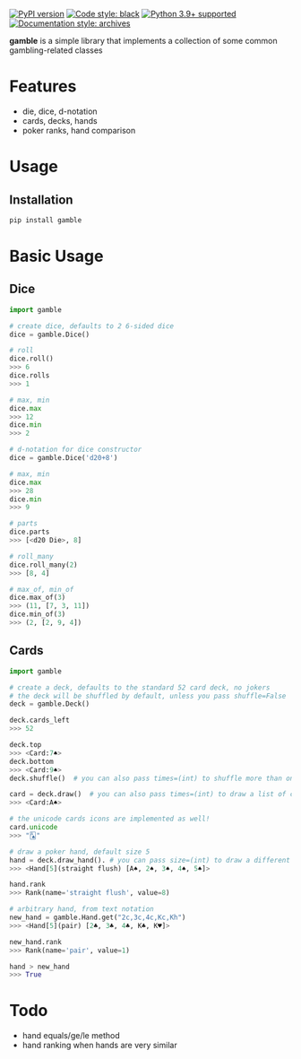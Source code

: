 [![PyPI
version](https://badge.fury.io/py/gamble.svg)](https://badge.fury.io/py/gamble)
[![Code style:
black](https://img.shields.io/badge/code%20style-black-000000.svg)](https://github.com/ambv/black)
[![Python 3.9+
supported](https://img.shields.io/badge/python-3.9+-blue.svg)](https://www.python.org/downloads/release/python-390/)
[![Documentation style:
archives](https://img.shields.io/badge/docstyle-archives-lightblue.svg)](https://github.com/jpetrucciani/archives)

**gamble** is a simple library that implements a collection of some
common gambling-related classes

# Features

- die, dice, d-notation
- cards, decks, hands
- poker ranks, hand comparison

# Usage

## Installation

```bash
pip install gamble
```

# Basic Usage

## Dice

```python
import gamble

# create dice, defaults to 2 6-sided dice
dice = gamble.Dice()

# roll
dice.roll()
>>> 6
dice.rolls
>>> 1

# max, min
dice.max
>>> 12
dice.min
>>> 2

# d-notation for dice constructor
dice = gamble.Dice('d20+8')

# max, min
dice.max
>>> 28
dice.min
>>> 9

# parts
dice.parts
>>> [<d20 Die>, 8]

# roll_many
dice.roll_many(2)
>>> [8, 4]

# max_of, min_of
dice.max_of(3)
>>> (11, [7, 3, 11])
dice.min_of(3)
>>> (2, [2, 9, 4])
```

## Cards

```python
import gamble

# create a deck, defaults to the standard 52 card deck, no jokers
# the deck will be shuffled by default, unless you pass shuffle=False
deck = gamble.Deck()

deck.cards_left
>>> 52

deck.top
>>> <Card:7♠>
deck.bottom
>>> <Card:9♠>
deck.shuffle()  # you can also pass times=(int) to shuffle more than once

card = deck.draw()  # you can also pass times=(int) to draw a list of cards
>>> <Card:A♠>

# the unicode cards icons are implemented as well!
card.unicode
>>> "🂡"

# draw a poker hand, default size 5
hand = deck.draw_hand(). # you can pass size=(int) to draw a different size hand
>>> <Hand[5](straight flush) [A♠, 2♠, 3♠, 4♠, 5♠]>

hand.rank
>>> Rank(name='straight flush', value=8)

# arbitrary hand, from text notation
new_hand = gamble.Hand.get("2c,3c,4c,Kc,Kh")
>>> <Hand[5](pair) [2♣, 3♣, 4♣, K♣, K♥]>

new_hand.rank
>>> Rank(name='pair', value=1)

hand > new_hand
>>> True
```

# Todo

- hand equals/ge/le method
- hand ranking when hands are very similar
